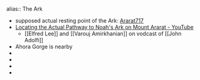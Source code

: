alias:: The Ark

- supposed actual resting point of the Ark: [Ararat717](https://sites.google.com/view/ararat717/)
- [Locating the Actual Pathway to Noah's Ark on Mount Ararat - YouTube](https://www.youtube.com/watch?v=_ndwL3rTw_k)
	- [[Elfred Lee]] and  [[Varouj Amirkhanian]] on vodcast of [[John Adolfi]]
- Ahora Gorge is nearby
-
-
-
-